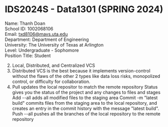 # IDS2024S - Data1301 (SPRING 2024)
Name: Thanh Doan <br>
School ID: 1002068106 <br>
Email: txd8106@mavs.uta.edu <br>
Department: Department of Engineering <br>
University: The University of Texas at Arlington <br>
Level: Undergraduate - Sophomore <br>
Position Title: Student

2. Local, Distributed, and Centralized VCS
3. Distributed VCS is the best because it implements version-control without the flaws of the other 2 types like
   data loss risks, monopolized control, or difficulty for collaboration.
4. Pull updates the local repositor to match the remote repository
   Status gives you the status of the project and any changes to files and stages
   Add --all adds all modified files to the staging area
   Commit -m "latest build" commits files from the staging area to the local repository, and creates an entry in the
   commit history with the message "latest build".
   Push --all pushes all the branches of the local repository to the remote repository
